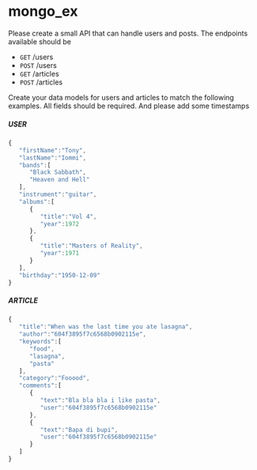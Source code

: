 # mongo_ex


Please create a small API that can handle users and posts.
The endpoints available should be
  - `GET` /users
  - `POST` /users
  - `GET` /articles
  - `POST` /articles

Create your data models for users and articles to match the following examples.
All fields should be required.
And please add some timestamps


##### USER
```javascript
{
   "firstName":"Tony",
   "lastName":"Iommi",
   "bands":[
      "Black Sabbath",
      "Heaven and Hell"
   ],
   "instrument":"guitar",
   "albums":[
      {
         "title":"Vol 4",
         "year":1972
      },
      {
         "title":"Masters of Reality",
         "year":1971
      }
   ],
   "birthday":"1950-12-09"
}
```

##### ARTICLE
```javascript
{
   "title":"When was the last time you ate lasagna",
   "author":"604f3895f7c6568b0902115e",
   "keywords":[
      "food",
      "lasagna",
      "pasta"
   ],
   "category":"Fooood",
   "comments":[
      {
         "text":"Bla bla bla i like pasta",
         "user":"604f3895f7c6568b0902115e"
      },
      {
         "text":"Bapa di bupi",
         "user":"604f3895f7c6568b0902115e"
      }
   ]
}
```
